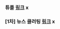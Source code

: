 ### 튜플 [링크](https://school.programmers.co.kr/learn/courses/30/lessons/64065) x

### [1차] 뉴스 클러팅 [링크](https://school.programmers.co.kr/learn/courses/30/lessons/17677) x
